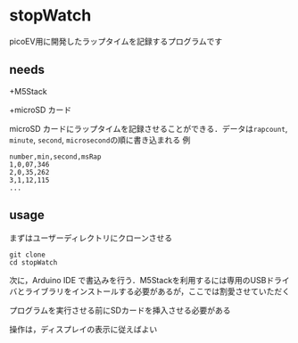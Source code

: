 # stopWatch

picoEV用に開発したラップタイムを記録するプログラムです
## needs

+M5Stack

+microSD カード

microSD カードにラップタイムを記録させることができる．データは```rapcount```, ```minute```, ```second```, ```microsecond```の順に書き込まれる
例
```
number,min,second,msRap
1,0,07,346
2,0,35,262
3,1,12,115
...
```

## usage
まずはユーザーディレクトリにクローンさせる

```
git clone 
cd stopWatch
```

次に，Arduino IDE で書込みを行う．M5Stackを利用するには専用のUSBドライバとライブラリをインストールする必要があるが，ここでは割愛させていただく

プログラムを実行させる前にSDカードを挿入させる必要がある

操作は，ディスプレイの表示に従えばよい
